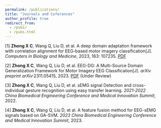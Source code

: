 ```yaml
---
permalink: /publications/
title: "Journals and Coferences"
author_profile: true
redirect_from: 
  - /pubs/
  - /pubs.html
---
```


[1] **Zhong X C**, Wang Q, Liu D, et al. A deep domain adaptation framework with correlation alignment for EEG-based motor imagery classification[J]. *Computers in Biology and Medicine*, 2023, 163: 107235. [PDF](/files/paper1.pdf)

[2] **Zhong X C**, Wang Q, Liu D, et al. EEG-DG: A Multi-Source Domain Generalization Framework for Motor Imagery EEG Classification[J]. *arXiv preprint arXiv*:2311.05415, 2023. [PDF](/files/paper2.pdf) (Under Review)

[3] **Zhong X C**, Wang Q, Liu D, et al. sEMG signal Detection and cross-individual gesture recognition using easy transfer learning. *2021-2022 China Biomedical Engineering Conference and Medical Innovation Summit*, 2022.

[4] **Zhong X C**, Wang Q, Liu D, et al. A feature fusion method for EEG-sEMG signals based on GA-SVM. *2023 China Biomedical Engineering Conference and Medical Innovation Summit*, 2023.

